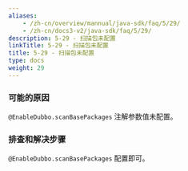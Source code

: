 ```yaml
---
aliases:
    - /zh-cn/overview/mannual/java-sdk/faq/5/29/
    - /zh-cn/docs3-v2/java-sdk/faq/5/29/
description: 5-29 - 扫描包未配置
linkTitle: 5-29 - 扫描包未配置
title: 5-29 - 扫描包未配置
type: docs
weight: 29
---
```







### 可能的原因

`@EnableDubbo.scanBasePackages` 注解参数值未配置。

### 排查和解决步骤

`@EnableDubbo.scanBasePackages` 配置即可。